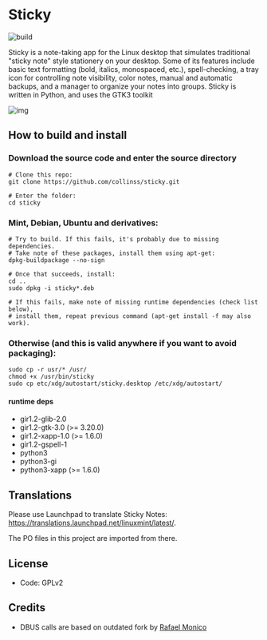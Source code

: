 # Sticky
![build](https://github.com/linuxmint/sticky/actions/workflows/build.yml/badge.svg)

Sticky is a note-taking app for the Linux desktop that simulates traditional "sticky note" style stationery on your desktop. Some of its features include basic text formatting (bold, italics, monospaced, etc.), spell-checking, a tray icon for controlling note visibility, color notes, manual and automatic backups, and a manager to organize your notes into groups. Sticky is written in Python, and uses the GTK3 toolkit

![img](https://linuxmint.com/pictures/screenshots/uma/sticky.png)


## How to build and install

### Download the source code and enter the source directory
```
# Clone this repo:
git clone https://github.com/collinss/sticky.git

# Enter the folder:
cd sticky
```
### Mint, Debian, Ubuntu and derivatives:
```
# Try to build. If this fails, it's probably due to missing dependencies.
# Take note of these packages, install them using apt-get:
dpkg-buildpackage --no-sign

# Once that succeeds, install:
cd ..
sudo dpkg -i sticky*.deb

# If this fails, make note of missing runtime dependencies (check list below),
# install them, repeat previous command (apt-get install -f may also work).
```
### Otherwise (and this is valid anywhere if you want to avoid packaging):
```
sudo cp -r usr/* /usr/
chmod +x /usr/bin/sticky
sudo cp etc/xdg/autostart/sticky.desktop /etc/xdg/autostart/
```

#### runtime deps
- gir1.2-glib-2.0
- gir1.2-gtk-3.0 (>= 3.20.0)
- gir1.2-xapp-1.0 (>= 1.6.0)
- gir1.2-gspell-1
- python3
- python3-gi
- python3-xapp (>= 1.6.0)

## Translations
Please use Launchpad to translate Sticky Notes: https://translations.launchpad.net/linuxmint/latest/.

The PO files in this project are imported from there.

## License
- Code: GPLv2

## Credits
- DBUS calls are based on outdated fork by [Rafael Monico](https://github.com/rmonico/sticky/)
